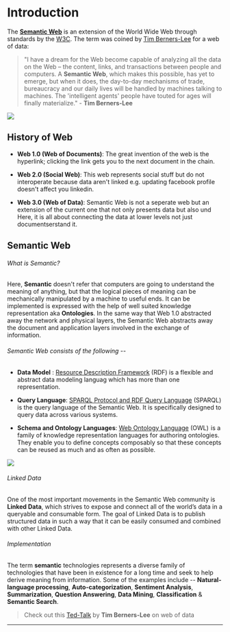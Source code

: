 # Introduction

The [**Semantic Web**][1] is an extension of the World Wide Web through standards by the [W3C][2]. The term was coined by [Tim Berners-Lee][3] for a web of data:

> "I have a dream for the Web become capable of analyzing all the data on the Web – the content, links, and transactions between people and computers. A **Semantic Web**, which makes this possible, has yet to emerge, but when it does, the day-to-day mechanisms of trade, bureaucracy and our daily lives will be handled by machines talking to machines. The 'intelligent agents' people have touted for ages will finally materialize." - **Tim Berners-Lee**

![](https://i2.wp.com/pbiswas101.files.wordpress.com/2018/07/semantic_web.png?ssl=1&w=450)

## History of Web

- **Web 1.0 (Web of Documents)**: The great invention of the web is the hyperlink; clicking the link gets you to the next document in the chain.

- **Web 2.0 (Social Web)**: This web represents social stuff but do not interoperate because data aren't linked e.g. updating facebook profile doesn't affect you linkedin.

- **Web 3.0 (Web of Data)**: Semantic Web is not a seperate web but an extension of the current one that not only presents data but also und Here, it is all about connecting the data at lower levels not just documentserstand it.

## Semantic Web

###### What is Semantic?

Here, **Semantic** doesn't refer that computers are going to understand the meaning of anything, but that the logical pieces of meaning can be mechanically manipulated by a machine to useful ends. It can be implemented is expressed with the help of well suited knowledge representation aka **Ontologies**. In the same way that Web 1.0 abstracted away the network and physical layers, the Semantic Web abstracts away the document and application layers involved in the exchange of information.

###### Semantic Web consists of the following --

- **Data Model** : [Resource Description Framework][4] (RDF) is a flexible and abstract data modeling languag which has more than one representation.

- **Query Language**: [SPARQL Protocol and RDF Query Language][5] (SPARQL) is the query language of the Semantic Web. It is specifically designed to query data across various systems.

- **Schema and Ontology Languages**: [Web Ontology Language][6] (OWL)  is a family of knowledge representation languages for authoring ontologies. They enable you to define concepts composably so that these concepts can be reused as much and as often as possible.

![](https://i0.wp.com/pbiswas101.files.wordpress.com/2018/07/stack.png?ssl=1&w=450)

###### Linked Data

One of the most important movements in the Semantic Web community is **Linked Data**, which strives to expose and connect all of the world’s data in a queryable and consumable form. The goal of Linked Data is to publish structured data in such a way that it can be easily consumed and combined with other Linked Data.

###### Implementation

The term **semantic** technologies represents a diverse family of technologies that have been in existence for a long time and seek to help derive meaning from information. Some of the examples include -- **Natural-language processing**, **Auto-categorization**, **Sentiment Analysis**, **Summarization**, **Question Answering**, **Data Mining**, **Classification** & **Semantic Search**.

> Check out this [Ted-Talk][7] by **Tim Berners-Lee** on web of data

------------

[1]: https://en.wikipedia.org/wiki/Semantic_Web\
[2]: https://en.wikipedia.org/wiki/World_Wide_Web_Consortium
[3]: https://en.wikipedia.org/wiki/Tim_Berners-Lee
[4]: https://www.w3.org/RDF/
[5]: https://www.w3.org/TR/rdf-sparql-query/
[6]: https://www.w3.org/OWL/
[7]: https://www.youtube.com/watch?v=OM6XIICm_qo
